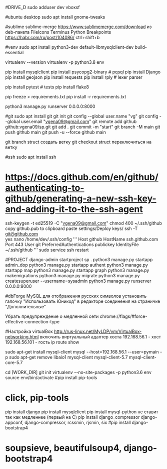 
#DRIVE_D
sudo adduser dev vboxsf

#ubuntu desktop
sudo apt install gnome-tweaks

#sublime
sublime-merge
	https://www.sublimemerge.com/download
	из deb-пакета
FileIcons
Terminus
Python Breakpoints
	https://habr.com/ru/post/104086/
	ctrl+shift+b

#venv
sudo apt install python3-dev default-libmysqlclient-dev build-essential

virtualenv --version
virtualenv -p python3.8 env

pip install mysqlclient
pip install psycopg2-binary # pqsql
pip install Django
pip install geojson
pip install requests
pip install rply			# lexer parser

pip install pytest			# tests
pip install flake8

pip freeze > requirements.txt
pip install -r requirements.txt

python3 manage.py runserver 0.0.0.0:8000

#git
sudo apt install git
git init
git config --global user.name "vg"
git config --global user.email "vgena09@gmail.com"
git remote add github github:vgena09/sp.git
git add .
git commit -m "start"
git branch -M main
git push github main
git push -u --force github main

git branch struct		создать ветку
git checkout struct     переключиться на ветку

#ssh
sudo apt install ssh
# https://docs.github.com/en/github/authenticating-to-github/generating-a-new-ssh-key-and-adding-it-to-the-ssh-agent
ssh-keygen -t ed25519 -C "vgena09@gmail.com"
chmod 400 ~/.ssh/github
copy github.pub to clipboard
paste settings/Deploy keys/
ssh -T git@github.com     
yes
nano /home/dev/.ssh/config
'''
Host github
    HostName ssh.github.com
    Port 443
    User git
    PreferredAuthentications publickey
    IdentityFile ~/.ssh/github
''' 
sudo service ssh restart

#PROJECT
django-admin startproject sp .
python3 manage.py startapp admin_dop
python3 manage.py startapp authent
python3 manage.py startapp map
python3 manage.py startapp graph
python3 manage.py makemigrations
python3 manage.py migrate
python3 manage.py createsuperuser --username=sysadmin
python3 manage.py runserver 0.0.0.0:8000


#dbForge MySQL
для отображения русских символов установить галочку "Использовать Юникод" в редакторе соединения на страничке "Дополнительные"

Убрать предупреждение о медленной сети
chrome://flags/#force-effective-connection-type



#Настройка virtualBox
http://rus-linux.net/MyLDP/vm/VirtualBox-networking.html
включить виртуальный адаптер хоста
192.168.56.1   - хост
192.168.56.101 - гость
ip route show

sudo apt-get install mysql-client
mysql --host=192.168.56.1 --user=pymain -p
sudo apt-get remove libaio1 mysql-client mysql-client-5.7 mysql-client-core-5.7

cd [WORK_DIR]
git init
virtualenv --no-site-packages -p python3.6 env
source env/bin/activate
#pip install pip-tools
#    click, pip-tools
pip install django
pip install mysqlclient
pip install mysql-python не ставит так как медленнее (первый на C)
pip install django_compressor
    django-appconf, django-compressor, rcssmin, rjsmin, six
#pip install django-bootstrap4
#    soupsieve, beautifulsoup4, django-bootstrap4
